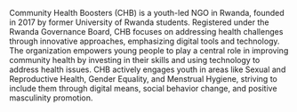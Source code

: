 Community Health Boosters (CHB) is a youth-led NGO in Rwanda, founded in 2017 by former University of Rwanda students.
Registered under the Rwanda Governance Board, CHB focuses on addressing health challenges through innovative approaches,
emphasizing digital tools and technology. The organization empowers young people to play a central role in improving community health
by investing in their skills and using technology to address health issues.
CHB actively engages youth in areas like Sexual and Reproductive Health, Gender Equality, 
and Menstrual Hygiene, striving to include them through digital means, social behavior change,
and positive masculinity promotion.
